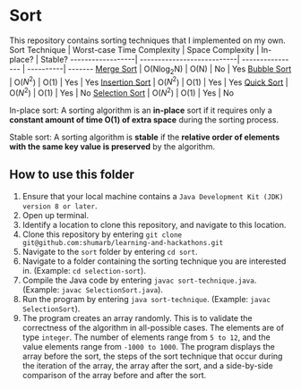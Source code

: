 # Sort

This repository contains sorting techniques that I implemented on my own.
Sort Technique | Worst-case Time Complexity | Space Complexity | In-place? | Stable?
------------------| ---------------------------| ---------------- | ----------| -------
[Merge Sort](https://github.com/shumarb/online-learning/tree/main/notes-and-code/sort/merge-sort)                | O(Nlog<sub>2</sub>N)  | O(N) | No  | Yes
[Bubble Sort](https://github.com/shumarb/online-learning/tree/main/notes-and-code/sort/bubble-sort)             | O($N^2$)      | O(1) | Yes | Yes
[Insertion Sort](https://github.com/shumarb/online-learning/tree/main/notes-and-code/sort/insertion-sort)    | O($N^2$)     | O(1) | Yes | Yes
[Quick Sort](https://github.com/shumarb/online-learning/tree/main/notes-and-code/sort/quick-sort)                | O($N^2$)      | O(1) | Yes | No
[Selection Sort](https://github.com/shumarb/online-learning/tree/main/notes-and-code/sort/selection-sort)    | O($N^2$)      | O(1) | Yes | No

In-place sort: A sorting algorithm is an **in-place** sort if it requires only a **constant amount of time O(1) of extra space** during the sorting process.

Stable sort: A sorting algorithm is **stable** if the **relative order of elements with the same key value is preserved** by the algorithm.

## How to use this folder
1. Ensure that your local machine contains a `Java Development Kit (JDK) version 8 or later`.
2. Open up terminal.
3. Identify a location to clone this repository, and navigate to this location.
4. Clone this repository by entering `git clone git@github.com:shumarb/learning-and-hackathons.git`
5. Navigate to the `sort` folder by entering `cd sort`.
6. Navigate to a folder containing the sorting technique you are interested in. (Example: `cd selection-sort`).
7. Compile the Java code by entering `javac sort-technique.java`. (Example: `javac SelectionSort.java`).
8. Run the program by entering `java sort-technique`. (Example: `javac SelectionSort`).
9. The program creates an array randomly. This is to validate the correctness of the algorithm in all-possible cases. The elements are of type `integer`. The number of elements range from `5 to 12`, and the value elements range from `-1000 to 1000`. The program displays the array before the sort, the steps of the sort technique that occur during the iteration of the array, the array after the sort, and a side-by-side comparison of the array before and after the sort.
